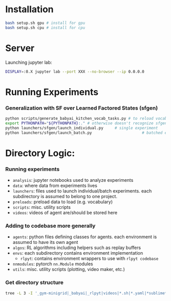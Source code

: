 # Installation

```bash
bash setup.sh gpu # install for gpu
bash setup.sh cpu # install for cpu
```



# Server

Launching jupyter lab:

```bash
DISPLAY=:0.X jupyter lab --port XXX --no-browser --ip 0.0.0.0
```



# Running Experiments

### Generalization with SF over Learned Factored States (sfgen)
```bash
python scripts/generate_babyai_kitchen_vocab_tasks.py # to reload vocab
export PYTHONPATH="${PYTHONPATH}:."	# otherwise doesn't recognize sfgen
python launchers/sfgen/launch_individual.py		# single experiment
python launchers/sfgen/launch_batch.py						# batched experiments in parallel
```



# Directory Logic:

### Running experiments
* `analysis`: jupyter notebooks used to analyze experiments
* `data`: where data from experiments lives
* `launchers`: files used to launch individual/batch experiments. each 
    subdirectory is assumed to belong to one project.
* `preloads`: preload data to load (e.g. vocabulary)
* `scripts`: misc. utility scripts
* `videos`: videos of agent are/should be stored here

### Adding to codebase more generally
* `agents`: python files defining classes for agents. each environment is 
    assumed to have its own agent
* `algos`: RL algorithms including helpers such as replay buffers
* `envs`: each subdirectory contains environment implementation
    * `rlpyt`: contains environment wrappers to use with `rlpyt codebase`
* `nnmodules`: pytorch `nn.Module` modules
* `utils`: misc. utility scripts (plotting, video maker, etc.)



### Get directory structure

```bash
tree -L 3 -I '_gym-minigrid|_babyai|_rlpyt|videos|*.sh|*.yaml|*sublime*|*.pyc|data|experiments|analysis'
```
